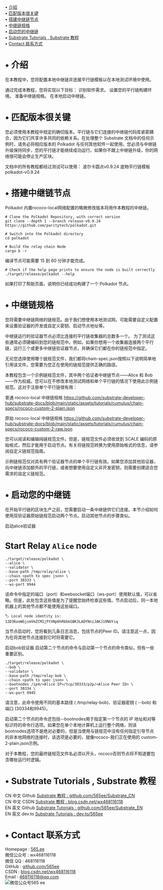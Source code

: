 • [介绍](#index1)  
• [匹配版本很关键](#index2)  
• [搭建中继链节点](#index3)  
• [中继链规格](#index4)  
• [启动您的中继链](#index5)  
• [Substrate Tutorials , Substrate 教程](#index98)  
• [Contact 联系方式](#index99) 

# <span id='index1'>• 介绍</span>  
在本教程中，您将配置本地中继链并连接平行链模板以在本地测试环境中使用。

通过完成本教程，您将实现以下目标：
识别软件需求。
设置您的平行链构建环境。
准备中继链规格。
在本地启动中继链。

# <span id='index2'>• 匹配版本很关键</span>  
您必须使用本教程中规定的确切版本。平行链与它们连接的中继链代码库紧密耦合，因为它们共享许多共同的依赖关系。在处理整个 Substrate 文档中的任何示例时，请务必将相应版本的 Polkadot 与任何其他软件一起使用。您必须与中继链升级保持同步，您的平行链才能继续成功运行。如果你不跟上中继链升级，你的网络很可能会停止生产区块。

文档中的所有教程都经过测试可以使用：
波尔卡圆点v0.9.24
底物平行链模板polkadot-v0.9.24

# <span id='index3'>• 搭建中继链节点</span>  
Polkadot 内置rococo-local网络配置的略微修改版本将用作本教程的中继链。
```
# Clone the Polkadot Repository, with correct version
git clone --depth 1 --branch release-v0.9.24 https://github.com/paritytech/polkadot.git

# Switch into the Polkadot directory
cd polkadot

# Build the relay chain Node
cargo b -r
```

编译节点可能需要 15 到 60 分钟才能完成。
```
# Check if the help page prints to ensure the node is built correctly
./target/release/polkadot --help
```
如果打印了帮助页面，说明你已经成功构建了一个 Polkadot 节点。

# <span id='index4'>• 中继链规格</span>  
您将需要中继链网络的链规范。由于我们想使用本地测试网，可能需要自定义配置来设置验证器的开发或自定义密钥、启动节点地址等。

中继链运行的验证器节点必须比连接的平行链收集器的总数多一个。 为了测试这些通常必须硬编码到您的链规范中。例如，如果你想用一个收集器连接两个平行链，运行三个或更多中继链验证器节点，并确保它们都在你的链规范中指定。

无论您选择使用哪个链规范文件，我们都将chain-spec.json按照以下说明简单地引用该文件。您需要为您正在使用的链规范提供正确的路径。

本教程包含一个示例链规范文件，其中两个验证者中继链节点——Alice 和 Bob——作为权威。您可以在不修改本地测试网络和单个平行链的情况下使用此示例链规范。这对于注册单个平行链很有用：

普通 rococo-local 中继链规格
https://github.com/substrate-developer-hub/substrate-docs/blob/main/static/assets/tutorials/cumulus/chain-specs/rococo-custom-2-plain.json

原始 rococo-local 中继链规格
https://github.com/substrate-developer-hub/substrate-docs/blob/main/static/assets/tutorials/cumulus/chain-specs/rococo-custom-2-raw.json

您可以阅读和编辑纯链规范文件。但是，链规范文件必须收敛到 SCALE 编码的原始格式，然后才能用于启动节点。有关将链规范转换为使用原始格式的信息，请参阅自定义链规范指南。

示例链规范仅对具有两个验证器节点的单个平行链有效。如果您添加其他验证器，向中继链添加额外的平行链，或者想要使用自定义非开发密钥，则需要创建适合您需求的自定义链规范。

# <span id='index5'>• 启动您的中继链</span>  
在开始平行链的区块生产之前，您需要启动一条中继链供它们连接。本节介绍如何使用双验证器原始链规范启动两个节点。启动其他节点的步骤类似。

启动alice验证器
# Start Relay `Alice` node
```
./target/release/polkadot \
--alice \
--validator \
--base-path /tmp/relay/alice \
--chain <path to spec json> \
--port 30333 \
--ws-port 9944
```

该命令中指定的端口（port）和websocket端口（ws-port）使用默认值，可以省略。但是，此处包含这些值是为了提醒您始终检查这些值。节点启动后，同一本地机器上的其他节点都不能使用这些端口。
```
🏷 Local node identity is: 12D3KooWGjsmVmZCM1jPtVNp6hRbbkGBK3LADYNniJAKJ19NUYiq
```
当节点启动时，您将看到几条日志消息，包括节点的Peer ID。请注意这一点，因为在将其他节点连接到它时将需要它。

启动bob验证器
启动第二个节点的命令与启动第一个节点的命令类似，但有一些重要区别。
```
./target/release/polkadot \
--bob \
--validator \
--base-path /tmp/relay-bob \
--chain <path to spec json> \
--bootnodes /ip4/<Alice IP>/tcp/30333/p2p/<Alice Peer ID> \
--port 30334 \
--ws-port 9945
```

请注意，此命令使用不同的基本路径 ( /tmp/relay-bob)、验证器密钥 ( --bob) 和端口 (30334和9945)。

启动第二个节点的命令还包括--bootnodes用于指定第一个节点的 IP 地址和对等标识符的命令行选项。如果您在单个本地计算机上运行整个网络，则该bootnodes选项不是绝对必要的，但是当使用与链规范中没有任何指定引导节点的非本地网络的连接时，该选项是必要的，就像rococo-我们正在使用的 custom-2-plain.json示例。

对于本教程，您的最终链规范文件名必须以开头，rococo否则节点将不知道要包含哪些运行时逻辑。

# <span id='index98'>• Substrate Tutorials , Substrate 教程</span>  
CN 中文 Github  [Substrate 教程 : github.com/565ee/Substrate_CN](https://github.com/565ee/Substrate_CN)  
CN 中文 CSDN    [Substrate 教程 : blog.csdn.net/wx468116118](https://blog.csdn.net/wx468116118/category_11846056.html)  
EN 英文 Github  [Substrate Tutorials : github.com/565ee/Substrate_EN](https://github.com/565ee/Substrate_EN)  
EN 英文 dev.to  [Substrate Tutorials : dev.to/565ee](https://dev.to/565ee/substrate-tutorials-5n4) 

# <span id='index99'>• Contact 联系方式</span>  
Homepage : [565.ee](https://565.ee)  
微信公众号 : wx468116118  
微信 QQ   : 468116118  
GitHub   : [github.com/565ee](https://github.com/565ee)   
CSDN     : [blog.csdn.net/wx468116118](https://blog.csdn.net/wx468116118)  
Email    : 468116118@qq.com  
![微信公众号565 ee](https://user-images.githubusercontent.com/28084126/177195048-b71155f5-c880-4612-bbfb-8654d98e756e.png)
